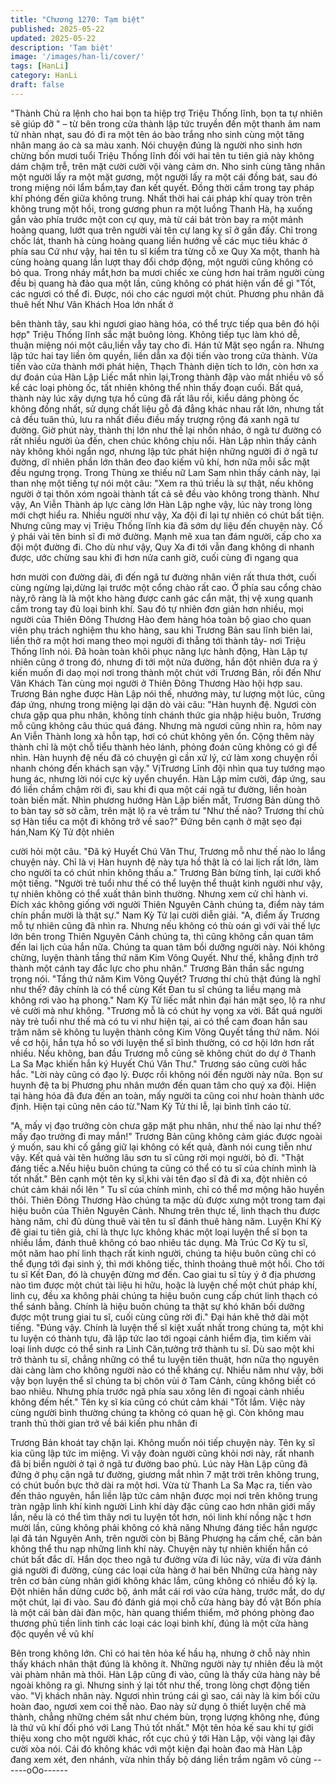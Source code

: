 ```yaml
---
title: "Chương 1270: Tạm biệt"
published: 2025-05-22
updated: 2025-05-22
description: 'Tạm biệt'
image: '/images/han-li/cover/'
tags: [HanLi]
category: HanLi
draft: false
---
```


"Thành Chủ ra lệnh cho hai bọn ta hiệp trợ Triệu Thống lĩnh, bọn
ta tự nhiên sẽ giúp đỡ " – từ bên trong cửa thành lập tức truyền
đến một thanh âm nam tử nhàn nhạt, sau đó đi ra một tên áo bào
trắng nho sinh cùng một tăng nhân mang áo cà sa màu xanh.
Nói chuyện đúng là người nho sinh hơn chừng bốn mươi tuổi
Triệu Thống lĩnh đối với hai tên tu tiên giả này không dám chậm
trễ, trên mặt cười cười vội vàng cảm ơn.
Nho sinh cùng tăng nhân một người lấy ra một mặt gương, một
người lấy ra một cái đồng bát, sau đó trong miệng nói lẩm
bẩm,tay đan kết quyết. Đồng thời cầm trong tay pháp khí phóng
đến giữa không trung.
Nhất thời hai cái pháp khí quay tròn trên không trung một hồi,
trong gương phun ra một luồng Thanh Hà, hạ xuống gắn vào phía
trước một con cự quy, mà từ cái bát tròn bay ra một mảnh hoàng
quang, lướt qua trên người vài tên cự lang kỵ sĩ ở gần đấy.
Chỉ trong chốc lát, thanh hà cùng hoàng quang liền hướng về các
mục tiêu khác ở phía sau
Cứ như vậy, hai tên tu sĩ kiểm tra từng cỗ xe Quy Xa một, thanh
hà cùng hoàng quang lần lượt thay đổi chớp động, một người
cũng không có bỏ qua.
Trong nháy mắt,hơn ba mươi chiếc xe cùng hơn hai trăm người
cùng đều bị quang hà đảo qua một lần, cũng không có phát hiện
vấn đề gì
"Tốt, các ngươi có thể đi. Được, nói cho các ngươi một chút.
Phương phu nhân đã thuê hết Như Vân Khách Hoa lớn nhất ở

bên thành tây, sau khi ngươi giao hàng hóa, có thể trực tiếp qua
bên đó hội hợp" Triệu Thống lĩnh sắc mặt buông lỏng. Không tiếp
tục làm khó dễ, thuận miệng nói một câu,liền vẫy tay cho đi.
Hán tử Mặt sẹo ngẩn ra. Nhưng lập tức hai tay liền ôm quyền, liền
dẫn xa đội tiến vào trong cửa thành.
Vừa tiến vào cửa thành mới phát hiện, Thạch Thành diện tích to
lớn, còn hơn xa dự đoán của Hàn Lập
Liếc mắt nhìn lại,Trong thành đập vào mắt nhiều vô số kể các loại
phòng ốc, tất nhiên không thể nhìn thấy đoạn cuối. Bất quá, thành
này lúc xây dựng tựa hồ cũng đã rất lâu rồi, kiểu dáng phòng ốc
không đồng nhất, sử dụng chất liệu gỗ đá đẳng khác nhau rất lớn,
nhưng tất cả đều tuân thủ, lưu ra nhất điều điều mấy trượng rộng
đá xanh ngã tư đường.
Giờ phút này, thành thị lớn như thế lại nhốn nháo, ở ngã tư
đường có rất nhiều người ùa đến, chen chúc không chịu nổi.
Hàn Lập nhìn thấy cảnh này không khỏi ngẩn ngơ, nhưng lập tức
phát hiện những người đi ở ngã tư đường, dĩ nhiên phần lớn thân
đeo đao kiếm vũ khí, hơn nữa mỗi sắc mặt đều ngưng trọng.
Trong Thùng xe thiếu nữ Lam Sam nhìn thấy cảnh này, lại than
nhẹ một tiếng tự nói một câu:
"Xem ra thú triều là sự thật, nếu không người ở tại thôn xóm ngoài
thành tất cả sẽ đều vào không trong thành. Như vậy, An Viễn
Thành áp lực càng lớn
Hàn Lập nghe vậy, lúc này trong lòng mới chợt hiểu ra.
Nhiều người như vậy, Xa đội đi lại tự nhiên có chút bất tiện.
Nhưng cũng may vị Triệu Thống lĩnh kia đã sớm dự liệu đến
chuyện này. Cố ý phái vài tên binh sĩ đi mở đường. Mạnh mẽ xua
tan đám người, cấp cho xa đội một đường đi.
Cho dù như vậy, Quy Xa đi tới vẫn đang không di nhanh được,
ước chừng sau khi đi hơn nửa canh giờ, cuối cùng đi ngang qua

hơn mười con đường dài, đi đến ngã tư đường nhân viên rất thưa
thớt, cuối cùng ngừng lại,dừng lại trước một cổng chào rất cao.
Ở phía sau cổng chào này,rõ ràng là là một kho hàng được canh
gác cẩn mật, thị vệ xung quanh cầm trong tay đủ loại binh khí.
Sau đó tự nhiên đơn giản hơn nhiều, mọi người của Thiên Đông
Thương Hào đem hàng hóa toàn bộ giao cho quan viên phụ trách
nghiệm thu kho hàng, sau khi Trương Bản sau lĩnh biên lai, liền
thở ra một hơi mang theo mọi người đi thẳng tới thành tây- nơi
Triệu Thống lĩnh nói.
Đã hoàn toàn khôi phục năng lực hành động, Hàn Lập tự nhiên
cũng ở trong đó, nhưng đi tới một nửa đường, hắn đột nhiên đưa
ra ý kiến muốn đi daọ mọi nơi trong thành một chút với Trương
Bản, rồi đến Như Vân Khách Tàn cùng mọi người ở Thiên Đông
Thương Hào hội hợp sau.
Trương Bản nghe được Hàn Lập nói thế, nhướng mày, tư lượng
một lúc, cũng đáp ứng, nhưng trong miệng lại dặn dò vài câu:
"Hàn huynh đệ. Ngươi còn chưa gặp qua phu nhân, không tính
chánh thức gia nhập hiệu buôn, Trương mỗ cũng không câu thúc
quá đáng. Nhưng mà ngươi cũng nhìn ra, hôm nay An Viễn
Thành long xà hỗn tạp, hơi có chút không yên ổn. Cộng thêm này
thành chỉ là một chỗ tiểu thành hẻo lánh, phỏng đoán cũng không
có gì để nhìn. Hàn huynh đệ nếu đã có chuyện gì cần xử lý, cứ
làm xong chuyện rồi nhanh chóng đến khách sạn vậy."
VịTrương Lĩnh đội nhìn qua tuy tướng mạo hung ác, nhưng lời nói
cực kỳ uyển chuyển.
Hàn Lập mỉm cười, đáp ứng, sau đó liền chầm chậm rời đi, sau
khi đi qua một cái ngã tư đường, liền hoàn toàn biến mất.
Nhìn phương hướng Hàn Lập biến mất, Trương Bản dùng thô to
bàn tay sờ sờ cằm, trên mặt lộ ra vẻ trầm tư
"Như thế nào? Trương thí chủ sợ Hàn tiểu ca một đi không trở về
sao?" Đứng bên cạnh ở mặt sẹo đại hán,Nam Kỳ Tử đột nhiên

cười hỏi một câu.
"Đã ký Huyết Chú Văn Thư, Trương mỗ như thế nào lo lắng
chuyện này. Chỉ là vị Hàn huynh đệ này tựa hồ thật là có lai lịch
rất lớn, làm cho người ta có chút nhìn không thấu a." Trương Bản
bừng tỉnh, lại cười khổ một tiếng.
"Người trẻ tuổi như thế có thể luyện thể thuật kinh người như vậy,
tự nhiên không có thể xuất thân bình thường. Nhưng xem cử chỉ
hành vi. Đích xác không giống với người Thiên Nguyên Cảnh
chúng ta, điểm này tám chín phần mười là thật sự." Nam Kỳ Tử
lại cười diễn giải.
"A, điểm ấy Trương mỗ tự nhiên cũng đã nhìn ra. Nhưng nếu
không có thù oán gì với vài thế lực lớn bên trong Thiên Nguyên
Cảnh chúng ta, thì cũng không cần quan tâm đến lai lịch của hắn
nữa. Chúng ta quan tâm bồi dưỡng người này. Nói không chừng,
luyện thành tầng thứ năm Kim Võng Quyết. Như thế, khẳng định
trở thành một cánh tay đắc lực cho phu nhân." Trương Bản thần
sắc ngưng trọng nói.
"Tầng thứ năm Kim Võng Quyết? Trương thí chủ thật đúng là nghĩ
như thế? đây chính là có thể cùng Kết Đan tu sĩ chúng ta liều
mạng mà không rơi vào hạ phong." Nam Kỳ Tử liếc mắt nhìn đại
hán mặt sẹo, lộ ra như vẻ cười mà như không.
"Trương mỗ là có chút hy vọng xa vời. Bất quá người này trẻ tuổi
như thế mà có tu vi như hiện tại, ai có thể cam đoan hắn sau trăm
năm sẽ không tu luyện thành công Kim Võng Quyết tầng thứ năm.
Nói về cơ hội, hắn tựa hồ so với luyện thể sĩ bình thường, có cơ
hội lớn hơn rất nhiều. Nếu không, ban đầu Trương mỗ cũng sẽ
không chút do dự ở Thanh La Sa Mạc khiến hắn ký Huyết Chú
Văn Thư." Trương sáo cũng cười hắc hắc.
"Lời này cũng có đạo lý. Được rồi không nói đến người này nữa.
Bọn sư huynh đệ ta bị Phương phu nhân mướn đến quan tâm
cho quý xa đội. Hiện tại hàng hóa đã đưa đến an toàn, mấy người
ta cũng coi như hoàn thành ước định. Hiện tại cũng nên cáo
từ."Nam Kỳ Tử thi lễ, lại bình tĩnh cáo từ.

"A, mấy vị đạo trưởng còn chưa gặp mặt phu nhân, như thế nào
lại như thế?mấy đạo trưởng đi may mắn!" Trương Bản cũng
không cảm giác được ngoài ý muốn, sau khi cố gắng giữ lại
không có kết quả, đành nói cung tiễn như vậy.
Kết quả vài tên hưởng lâu sơn tu sĩ cũng rời mọi người, bỏ đi.
"Thật đáng tiếc a.Nếu hiệu buôn chúng ta cũng có thể có tu sĩ của
chính mình là tốt nhất." Bên cạnh một tên kỵ sĩ,khi vài tên đạo sĩ
đã đi xa, đột nhiên có chút cảm khái nổi lên
" Tu sĩ của chính mình, chỉ có thể mơ mộng hão huyền thôi. Thiên
Đông Thương Hào chúng ta mặc dù được xưng một trong tam đại
hiệu buôn của Thiên Nguyên Cảnh. Nhưng trên thực tế, linh thạch
thu được hàng năm, chỉ đủ dùng thuê vài tên tu sĩ đánh thuê hàng
năm. Luyện Khí Kỳ đê giai tu tiên giả, chỉ là thực lực không khác
một loại luyện thể sĩ bọn ta nhiều lắm, đánh thuê không có bao
nhiêu tác dụng. Mà Trúc Cơ Kỳ tu sĩ, một năm hao phí linh thạch
rất kinh người, chúng ta hiệu buôn cũng chỉ có thể đụng tới đại
sinh ý, thì mới không tiếc, thỉnh thoảng thuê một hồi. Cho tới tu sĩ
Kết Đan, đó là chuyện đừng mơ đến. Cao giai tu sĩ tùy ý ở địa
phương nào tìm được một chút tài liệu hi hữu, hoặc là luyện chế
một chút pháp khí, linh cụ, đều xa không phải chúng ta hiệu buôn
cung cấp chút linh thạch có thể sánh bằng. Chính là hiệu buôn
chúng ta thật sự khó khăn bồi dưỡng được một trung giai tu sĩ,
cuối cùng cũng rời đi." Đại hán khẽ thở dài một tiếng.
"Đúng vậy. Chính là luyện thể sĩ kiệt xuất nhất trong chúng ta, một
khi tu luyện có thành tựu, đã lập tức lao tới ngoại cảnh hiểm địa,
tìm kiếm vài loại linh dược có thể sinh ra Linh Căn,tưởng trở
thành tu sĩ. Dù sao một khi trở thành tu sĩ, chẳng những có thể tu
luyện tiên thuật, hơn nữa thọ nguyên dài càng làm cho không
người nào có thể kháng cự. Nhiều năm như vậy, bởi vậy bọn
luyện thể sĩ chúng ta bị chôn vùi ở Tam Cảnh, cũng không biết có
bao nhiêu. Nhưng phía trước ngã phía sau xông lên đi ngoại cảnh
nhiều không đếm hết." Tên kỵ sĩ kia cũng có chút cảm khái
"Tốt lắm. Việc này cùng người bình thường chúng ta không có
quan hệ gì. Còn không mau tranh thủ thời gian trở về bái kiến phu
nhân đi

Trương Bản khoát tay chặn lại. Không muốn nói tiếp chuyện này.
Tên kỵ sĩ kia cũng lập tức im miệng.
Vì vậy đoàn người cũng khỏi nơi này, rất nhanh đã bị biển người
ở tại ở ngã tư đường bao phủ.
Lúc này Hàn Lập cũng đã đứng ở phụ cận ngã tư đường, giương
mắt nhìn 7 mặt trời trên không trung, có chút buồn bực thở dài ra
một hơi.
Vừa từ Thanh La Sa Mạc ra, tiến vào đến thảo nguyên, hắn liền
lập tức cảm nhận được mọi nơi trên không trung tràn ngập linh
khí kinh người
Linh khí dày đặc cũng cao hơn nhân giới mấy lần, nếu là có thể
tìm thây nơi tu luyện tốt hơn, nói linh khí nồng nặc t hơn mười lần,
cũng không phải không có khả năng
Nhưng đáng tiếc hắn ngược lại đã tán Nguyên Anh, trên người
còn bị Băng Phượng hạ cấm chế, căn bản không thể thu nạp
những linh khí này.
Chuyện này tự nhiên khiến hắn có chút bất đắc dĩ.
Hắn dọc theo ngã tư đường vừa đi lúc nãy, vừa đi vừa đánh giá
người đi đường, cùng các loại cửa hàng ở hai bên
Những cửa hàng này trên cơ bản cùng nhân giới không khác lắm,
cũng không có nhiều đồ kỳ lạ.
Đột nhiên hắn dừng cước bộ, ánh mắt cái rơi vào cửa hàng,
trước mắt, do dự một chút, lại đi vào. Sau đó đánh giá mọi chỗ
cửa hàng bày đồ vật
Bốn phía là một cái bàn dài đàn mộc, hàn quang thiểm thiểm, mở
phóng phòng đao thương phủ tiền linh tinh các loại các loại binh
khí, đúng là một cửa hàng độc quyền về vũ khí

Bên trong không lớn. Chỉ có hai tên hỏa kế hầu hạ, nhưng ở chỗ
này nhìn thấy khách nhân thật đúng là không ít. Những người này
tự nhiên đều là một vài phàm nhân mà thôi.
Hàn Lập cũng đi vào, cũng là thấy cửa hàng này bề ngoài không
ra gì. Nhưng sinh ý lại tốt như thế, trong lòng chợt động tiến vào.
"Vị khách nhân này. Ngươi nhìn trúng cái gì sao, cái này là kim bối
cửu hoàn đao, ngươi xem coi thế nào. Đao này sử dụng ô thiết
luyện chế mà thành, chẳng những chém sắt như chém bùn, trọng
lượng không nhẹ, đúng là thứ vũ khí đối phó với Lang Thú tốt
nhất." Một tên hỏa kế sau khi tự giới thiệu xong cho một người
khác, rốt cục chú ý tới Hàn Lập, vội vàng lại đây cười xòa nói.
Cái đó không khác với một kiện đại hoàn đao mà Hàn Lập đang
xem xét, đen nhánh, vừa nhìn thấy bộ dáng liền trầm ngâm vô
cùng
------oOo------
